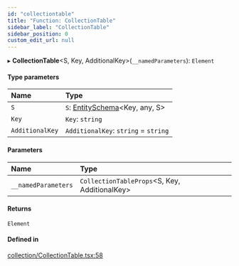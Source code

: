 ```yaml
---
id: "collectiontable"
title: "Function: CollectionTable"
sidebar_label: "CollectionTable"
sidebar_position: 0
custom_edit_url: null
---
```


▸ **CollectionTable**<S, Key, AdditionalKey\>(`__namedParameters`): `Element`

#### Type parameters

| Name | Type |
| :------ | :------ |
| `S` | `S`: [EntitySchema](../interfaces/entityschema.md)<Key, any, S\> |
| `Key` | `Key`: `string` |
| `AdditionalKey` | `AdditionalKey`: `string` = `string` |

#### Parameters

| Name | Type |
| :------ | :------ |
| `__namedParameters` | `CollectionTableProps`<S, Key, AdditionalKey\> |

#### Returns

`Element`

#### Defined in

[collection/CollectionTable.tsx:58](https://github.com/Camberi/firecms/blob/42dd384/src/collection/CollectionTable.tsx#L58)
